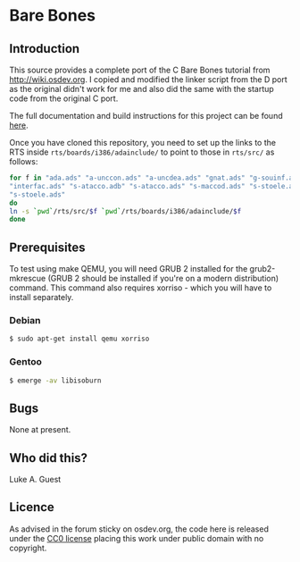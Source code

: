 # Bare Bones

## Introduction

This source provides a complete port of the C Bare Bones tutorial from
http://wiki.osdev.org. I copied and modified the linker script from the D port
as the original didn't work for me and also did the same with the startup code
from the original C port.

The full documentation and build instructions for this project can be found
[here](http://wiki.osdev.org/Ada_Bare_bones).

Once you have cloned this repository, you need to set up the links to the
RTS inside ```rts/boards/i386/adainclude/``` to point to those in ```rts/src/``` as follows:

```bash
for f in "ada.ads" "a-unccon.ads" "a-uncdea.ads" "gnat.ads" "g-souinf.ads" \
"interfac.ads" "s-atacco.adb" "s-atacco.ads" "s-maccod.ads" "s-stoele.adb" \
"s-stoele.ads"
do
ln -s `pwd`/rts/src/$f `pwd`/rts/boards/i386/adainclude/$f
done
```

## Prerequisites

To test using make QEMU, you will need GRUB 2 installed for the grub2-mkrescue (GRUB 2 should be installed if you're on
a modern distribution) command. This command also requires xorriso - which you will have to install separately.

### Debian

```bash
$ sudo apt-get install qemu xorriso
```

### Gentoo

```bash
$ emerge -av libisoburn
```

## Bugs

None at present.

## Who did this?

Luke A. Guest

## Licence

As advised in the forum sticky on osdev.org, the code here is released under the
[CC0 license](http://creativecommons.org/publicdomain/zero/1.0/) placing this work under public domain with no
copyright.
